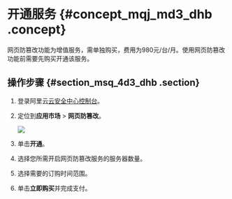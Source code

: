 # 开通服务 {#concept_mqj_md3_dhb .concept}

网页防篡改功能为增值服务，需单独购买，费用为980元/台/月。使用网页防篡改功能前需要先购买开通该服务。

## 操作步骤 {#section_msq_4d3_dhb .section}

1.  登录阿里云[云安全中心控制台](https://yundun.console.aliyun.com/?p=sas)。
2.  定位到**应用市场** \> **网页防篡改**。

    ![](http://static-aliyun-doc.oss-cn-hangzhou.aliyuncs.com/assets/img/141295/155315477041008_zh-CN.png)

3.  单击**开通**。
4.  选择您所需开启网页防篡改服务的服务器数量。
5.  选择需要的订购时间范围。
6.  单击**立即购买**并完成支付。


